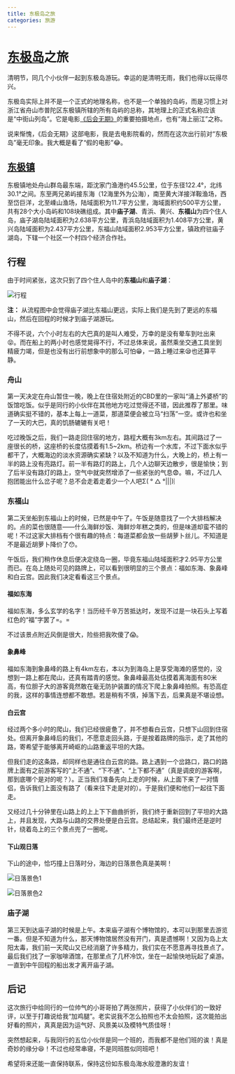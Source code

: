 ```yaml
---
title: 东极岛之旅
categories: 旅游
---
```


# [东极岛](https://baike.baidu.com/item/东极岛/3293952)之旅

清明节，同几个小伙伴一起到东极岛游玩。幸运的是清明无雨，我们也得以玩得尽兴。

东极岛实际上并不是一个正式的地理名称，也不是一个单独的岛屿，而是习惯上对浙江省舟山市普陀区东极镇所辖的所有岛屿的总称，其地理上的正式名称应该是“中街山列岛”。它是电影[《后会无期》](https://baike.baidu.com/item/后会无期/12804662)的重要拍摄地点，也有“海上丽江”之称。

<!-- more -->

说来惭愧，《后会无期》这部电影，我是去电影院看的，然而在这次出行前对“东极岛”毫无印象。我大概是看了“假的电影”😂。

## [东极镇](https://baike.baidu.com/item/东极镇)

东极镇地处舟山群岛最东端，距沈家门渔港约45.5公里，位于东径122.4°，北纬30.1°之间。东至两兄弟屿接东海（12海里外为公海），南至黄大洋接洋鞍渔场，西至岱巨洋，北至嵊山渔场，陆域面积为11.7平方公里，海域面积约500平方公里，共有28个大小岛屿和108块礁组成。其中**庙子湖**、青浜、黄兴、**东福山**为四个住人岛，庙子湖岛陆域面积为2.638平方公里，青浜岛陆域面积为1.408平方公里，黄兴岛陆域面积为2.437平方公里，东福山陆域面积2.953平方公里，镇政府驻庙子湖岛，下辖一个社区一个村四个经济合作社。


## 行程

由于时间紧张，这次只到了四个住人岛中的**东福山**和**庙子湖**：

![行程](https://ws4.sinaimg.cn/large/006tNc79ly1g1w5r92pu1j319e06ujv5.jpg)

**注：** 从流程图中会觉得庙子湖比东福山更远，实际上我们是先到了更远的东福山，然后在回程的时候才到庙子湖游玩。

不得不说，六个小时左右的大巴真的是叫人难受，万幸的是没有晕车到吐出来😝。而在船上的两小时也感觉晃得不行，不过总体来说，虽然乘坐交通工具坐到精疲力竭，但是也没有出行前想象中的那么可怕😁，一路上睡过来😪也还算平静。

### 舟山

第一天决定在舟山暂住一晚，晚上在住宿处附近的CBD里的一家叫“涌上外婆桥”的饭馆吃饭。似乎是同行的小伙伴在其他地方吃过觉得还不错，因此推荐了那里。味道确实挺不错的，基本上每上一道菜，那道菜便会被立马“扫荡”一空。或许也和坐了一天的大巴，真的饥肠辘辘有关吧！

吃过晚饭之后，我们一路走回住宿的地方，路程大概有3km左右。其间路过了一座很长的桥，这座桥的长度估摸着有1.5~2km。桥边有一个水库，不过下面水似乎都干了，大概海边的淡水资源确实紧缺？以及不知道为什么，大晚上的，桥上有一半的路上没有亮路灯。前一半有路灯的路上，几个人边聊天边散步，很是愉快；到了后半没有路灯的路上，空气中就突然增添了一些紧张的气息😨。嘛，不过几人抱团能出什么岔子呢？总不会走着走着少一个人吧Σ( ° △ °|||)︴

### 东福山

第二天坐船到东福山上的时候，已然是中午了。午饭是随意找了一个大排档解决的。点的菜也很随意——什么海鲜炒饭、海鲜炒年糕之类的，但是味道却蛮不错的呢！不过这家大排档有个很有趣的特点：每道菜都会放一些胡萝卜丝儿。不知道是不是最近胡萝卜降价了😯。

午饭后，我们稍作休息后便决定绕岛一圈，毕竟东福山陆域面积才2.95平方公里而已。在岛上随处可见的路牌上，可以看到很明显的三个景点：福如东海、象鼻峰和白云宫。因此我们决定看看这三个景点。

#### 福如东海

福如东海，多么玄学的名字！当历经千辛万苦抵达时，发现不过是一块石头上写着红色的“福”字罢了=。=

不过该景点附近风倒是很大，险些把我吹傻了😱。

#### 象鼻峰

福如东海到象鼻峰的路上有4km左右，本以为到海岛上是享受海滩的感觉的，没想到一路上都在爬山，还真有踏青的感觉。象鼻峰最高处估摸着离海面有80米高，有位胆子大的游客竟然敢在毫无防护装置的情况下爬上象鼻峰拍照。有恐高症的我，这样的事情连想都不敢想。若是稍有不慎，掉落下去，后果真是不堪设想。

#### 白云宫

经过两个多小时的爬山，我们已经很疲惫了，并不想看白云宫，只想下山回到住宿处。但离开象鼻峰后的我们，不愿意走回头路，于是按着路牌的指示，走了其他的路，寄希望于能够离开崎岖的山路重返平坦的大路。

但我们走的这条路，却同样也是通往白云宫的路。路上遇到一个岔路口，路口的路牌上面有之前游客写的“上不通”、“下不通”、“上下都不通”（真是调皮的游客啊，那到底哪个是对的呢？）。正当我们准备先向上走的时候，从上面下来了一对情侣，告诉我们上面没有路了（看来往下走是对的）。于是我们便和他们一起往下面走。

又经过几十分钟里在山路上的上上下下曲曲折折，我们终于重新回到了平坦的大路上，并且发现，大路与山路的交界处便是白云宫。总结起来，我们最终还是逆时针，绕着岛上的三个景点兜了一圈呢。

#### 下山观日落

下山的途中，恰巧撞上日落时分，海边的日落景色真是美啊！

![日落景色1](https://ws4.sinaimg.cn/large/006tNc79ly1g1wh6xwhqaj31hc0psn2h.jpg)

![日落景色2](https://ws1.sinaimg.cn/large/006tNc79ly1g1wh7hdhcbj30ps1hcgrn.jpg)

### 庙子湖

第三天到达庙子湖的时候是上午。本来庙子湖有个博物馆的，本可以到那里去游览一番。但是不知道为什么，那天博物馆居然没有开门，真是遗憾啊！又因为岛上太阳太毒，我们前一天爬山又已经消磨了许多精力，我们实在不愿意再寻找景点了。最后我们找了一家咖啡酒馆，在那里点了几杯冷饮，坐在一起愉快地玩起了桌游。一直到中午回程的船出发才离开庙子湖。

## 后记

这次旅行中给同行的一位帅气的小哥哥拍了两张照片，获得了小伙伴们的一致好评，以至于打趣说给我“加鸡腿”。老实说我不怎么拍照也不太会拍照，这次能拍出好看的照片，真真是因为运气好、风景美以及模特气质佳呀！

突然想起来，与我同行的五位小伙伴是同一个班的，而我都不是他们班的诶！真是奇妙的缘分😆！不过也经常串寝，不是同班胜似同班吧！

希望将来还能一直保持联系，保持这份如东极岛海水般澄澈的友谊！

